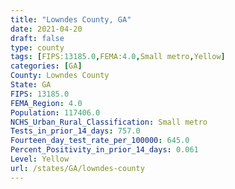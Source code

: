 ```yaml
---
title: "Lowndes County, GA"
date: 2021-04-20
draft: false
type: county
tags: [FIPS:13185.0,FEMA:4.0,Small metro,Yellow]
categories: [GA]
County: Lowndes County
State: GA
FIPS: 13185.0
FEMA_Region: 4.0
Population: 117406.0
NCHS_Urban_Rural_Classification: Small metro
Tests_in_prior_14_days: 757.0
Fourteen_day_test_rate_per_100000: 645.0
Percent_Positivity_in_prior_14_days: 0.061
Level: Yellow
url: /states/GA/lowndes-county
---
```



